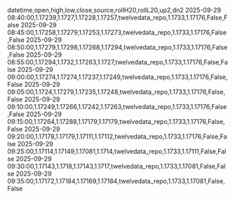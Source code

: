 datetime,open,high,low,close,source,rollH20,rollL20,up2,dn2
2025-09-29 08:40:00,1.17239,1.1727,1.17228,1.17257,twelvedata_repo,1.1733,1.17176,False,False
2025-09-29 08:45:00,1.17258,1.17279,1.17253,1.17273,twelvedata_repo,1.1733,1.17176,False,False
2025-09-29 08:50:00,1.17279,1.17298,1.17268,1.17294,twelvedata_repo,1.1733,1.17176,False,False
2025-09-29 08:55:00,1.17294,1.1732,1.17263,1.1727,twelvedata_repo,1.1733,1.17176,False,False
2025-09-29 09:00:00,1.17274,1.17274,1.17237,1.17249,twelvedata_repo,1.1733,1.17176,False,False
2025-09-29 09:05:00,1.1724,1.17279,1.17235,1.17248,twelvedata_repo,1.1733,1.17176,False,False
2025-09-29 09:10:00,1.17249,1.17266,1.17242,1.17263,twelvedata_repo,1.1733,1.17176,False,False
2025-09-29 09:15:00,1.17264,1.17288,1.17179,1.17179,twelvedata_repo,1.1733,1.17176,False,False
2025-09-29 09:20:00,1.17178,1.17179,1.17111,1.17112,twelvedata_repo,1.1733,1.17176,False,False
2025-09-29 09:25:00,1.17114,1.17149,1.17081,1.1714,twelvedata_repo,1.1733,1.17111,False,False
2025-09-29 09:30:00,1.17143,1.1718,1.17143,1.1717,twelvedata_repo,1.1733,1.17081,False,False
2025-09-29 09:35:00,1.17172,1.17184,1.17169,1.17184,twelvedata_repo,1.1733,1.17081,False,False
